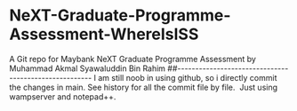 # NeXT-Graduate-Programme-Assessment-WhereIsISS
A Git repo for Maybank NeXT Graduate Programme Assessment by Muhammad Akmal Syawaluddin Bin Rahim
##------------------------------------------------------
I am still noob in using github, so i directly commit the changes in main. See history for all the commit file by file.&nbsp;
Just using wampserver and notepad++.&nbsp;
